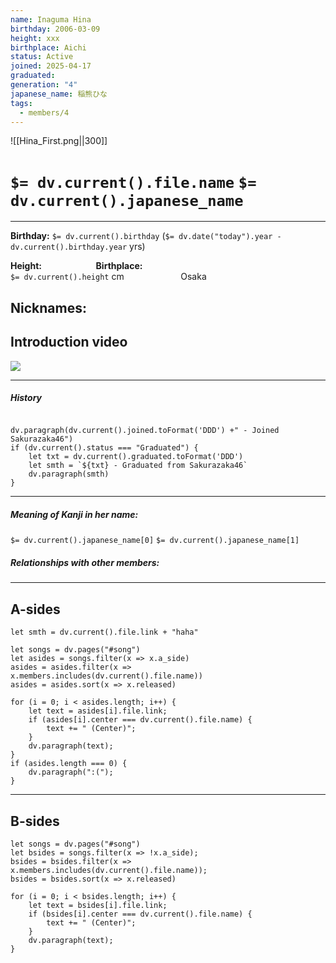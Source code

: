 ```yaml
---
name: Inaguma Hina
birthday: 2006-03-09
height: xxx
birthplace: Aichi
status: Active
joined: 2025-04-17
graduated: 
generation: "4"
japanese_name: 稲熊ひな
tags:
  - members/4
---
```

![[Hina_First.png||300]]
# `$= dv.current().file.name` `$= dv.current().japanese_name`
---
**Birthday:** 
	`$= dv.current().birthday` (`$= dv.date("today").year - dv.current().birthday.year` yrs)

**Height:** ‎ ‎ ‎ ‎ ‎ ‎ ‎ ‎ ‎ ‎ ‎ ‎ ‎ ‎ ‎ ‎ ‎ ‎ ‎ ‎ ‎ ‎**Birthplace:**               
`$= dv.current().height` cm ‎ ‎ ‎ ‎ ‎ ‎ ‎ ‎ ‎ ‎ ‎ ‎ ‎ ‎ ‎ ‎ ‎ ‎ ‎ ‎ ‎ ‎ ‎‎‎Osaka     

**Nicknames**:
-

## Introduction video
![](https://www.youtube.com/watch?v=bmnNVwYQlis)

----
##### **History**
```dataviewjs

dv.paragraph(dv.current().joined.toFormat('DDD') +" - Joined Sakurazaka46")
if (dv.current().status === "Graduated") {
	let txt = dv.current().graduated.toFormat('DDD') 
	let smth = `${txt} - Graduated from Sakurazaka46`
	dv.paragraph(smth)
}
```
----
##### **Meaning of Kanji in her name:**
`$= dv.current().japanese_name[0]`
`$= dv.current().japanese_name[1]`  

##### **Relationships with other members:**


----
## A-sides
```dataviewjs
let smth = dv.current().file.link + "haha"

let songs = dv.pages("#song")
let asides = songs.filter(x => x.a_side)
asides = asides.filter(x => x.members.includes(dv.current().file.name))
asides = asides.sort(x => x.released)

for (i = 0; i < asides.length; i++) {
	let text = asides[i].file.link;
	if (asides[i].center === dv.current().file.name) {
		text += " (Center)";
	}
	dv.paragraph(text);
}
if (asides.length === 0) {
	dv.paragraph(":(");
}

```
---
## B-sides
```dataviewjs
let songs = dv.pages("#song")
let bsides = songs.filter(x => !x.a_side);
bsides = bsides.filter(x => x.members.includes(dv.current().file.name));
bsides = bsides.sort(x => x.released)

for (i = 0; i < bsides.length; i++) {
	let text = bsides[i].file.link;
	if (bsides[i].center === dv.current().file.name) {
		text += " (Center)";
	}
	dv.paragraph(text);
}
```

